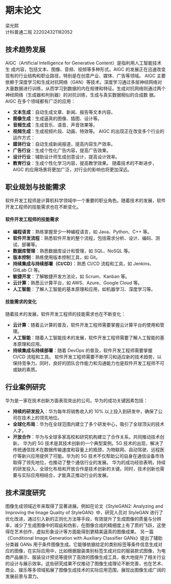 ﻿
# 期末论文
梁光熙   
计科普通二班 
   222024321182052

## 技术趋势发展
AIGC（Artificial Intelligence for Generative Content）是指利用人工智能技术生				成内容，包括文本、图像、音频、视频等多种形式。AIGC 的发展正在迅速改变现有的行业结构和职业路径，特别是在创意产业、媒体、广告等领域。
AIGC 主要依赖于深度学习和生成对抗网络（GAN）等技术。深度学习通过多层神经网络对大量数据进行训练，从而学习到数据的内在规律和特征。生成对抗网络则通过两个神经网络（生成器和判别器）的对抗训练，生成与真实数据相似的合成数	据。
	AIGC 在多个领域都有广泛的应用：
-  	**文本生成**：自动生成文章、新闻、报告等文本内容。
-   **图像生成**：生成逼真的图像、插图、设计等。
-   **音频生成**：生成音乐、语音、声音效果等。
-   **视频生成**：生成视频片段、动画、特效等。
AIGC 的出现正在改变多个行业的运作方式：
-   **媒体行业**：自动生成新闻报道，提高内容生产效率。
-   **广告行业**：生成个性化广告内容，提高广告效果。
-   **设计行业**：辅助设计师生成创意设计，提高设计效率。
-   **教育行业**：生成个性化学习内容，提高教学效果。
随着技术的不断进步，AIGC 的应用场景将更加广泛，对行业的影响也将更加深远。

## 职业规划与技能需求
软件开发工程师是计算机科学领域中一个重要的职业角色。随着技术的发展，软件开发工程师的技能需求也在不断变化。
#### 软件开发工程师的技能需求
-   **编程语言**：熟练掌握至少一种编程语言，如 Java、Python、C++ 等。
-   **软件开发流程**：熟悉软件开发的整个流程，包括需求分析、设计、编码、测试、部署等。
-   **数据库管理**：熟悉数据库设计和管理，如 SQL、NoSQL 等。
-   **版本控制**：熟练使用版本控制工具，如 Git。
-   **持续集成与持续部署（CI/CD）**：熟悉 CI/CD 流程和工具，如 Jenkins、GitLab CI 等。
-   **敏捷开发**：了解敏捷开发方法论，如 Scrum、Kanban 等。
-   **云计算**：熟悉云计算平台，如 AWS、Azure、Google Cloud 等。
-   **人工智能**：了解人工智能的基本原理和应用，如机器学习、深度学习等。
#### 技能需求的变化
随着技术的发展，软件开发工程师的技能需求也在不断变化：
-   **云计算**：随着云计算的普及，软件开发工程师需要掌握云计算平台的使用和管理。
-   **人工智能**：随着人工智能技术的发展，软件开发工程师需要了解人工智能的基本原理和应用。
-   **持续集成与持续部署**：随着 DevOps 的普及，软件开发工程师需要掌握 CI/CD 流程和工具。
软件开发工程师需要不断学习和适应新的技术趋势，以保持竞争力。同时，良好的团队合作能力和沟通能力也是软件开发工程师不可或缺的素质。

## 行业案例研究

华为是一家在技术创新方面表现突出的公司。华为的成功关键因素包括：
-   **持续的研发投入**：华为每年将销售收入的 10% 以上投入到研发中，确保了公司在技术上的领先地位。
-   **全球化布局**：华为在全球范围内建立了多个研发中心，吸引了全球顶尖的技术人才。
-   **开放合作**：华为与全球多家高校和研究机构建立了合作关系，共同推动技术创新。
华为的 5G 技术是其技术创新的一个典型案例。5G 技术的出现，解决了传统通信技术在数据传输速度和容量上的瓶颈，为物联网、自动驾驶、远程医疗等新兴应用提供了可能。华为的 5G 技术不仅帮助公司自身在通信设备市场取得了领先地位，也推动了整个通信行业的发展。
华为的成功经验表明，持续的研发投入、全球化布局和开放合作是技术创新的关键。同时，技术创新也需要与实际应用相结合，才能真正推动行业的发展。

## 技术深度研究

  图像生成领域近年来取得了显著进展。例如在论文《StyleGAN2: Analyzing and Improving the Image Quality of StyleGAN》中，研究人员对 StyleGAN 进行了优化改进，通过引入新的正则化方法等手段，有效提升了生成图像的质量与分辨率，减少了生成图像中的瑕疵和伪影，在图像合成的精细度上有了质的飞跃，这使得在艺术创作、虚拟形象设计等方面能得到更精美逼真的图像成果。
另一篇《Conditional Image Generation with Auxiliary Classifier GANs》提出了辅助分类器 GANs 用于条件图像生成。它能够依据给定的类别标签等条件信息生成对应的图像，在实际应用中，比如根据服装类别标签生成对应的服装款式图像，为电商产品展示、服装设计预览等提供了高效的图像生成工具，极大地提升了相关行业的设计与展示效率。这些研究成果不仅推动了图像生成理论不断完善，也在艺术、商业、娱乐等多领域拓展了图像生成技术的实际应用范围，展现出图像生成广阔的发展前景与潜力。

